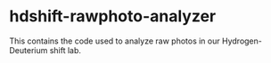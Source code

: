 # hdshift-rawphoto-analyzer
 
This contains the code used to analyze raw photos in our Hydrogen-Deuterium shift lab.
